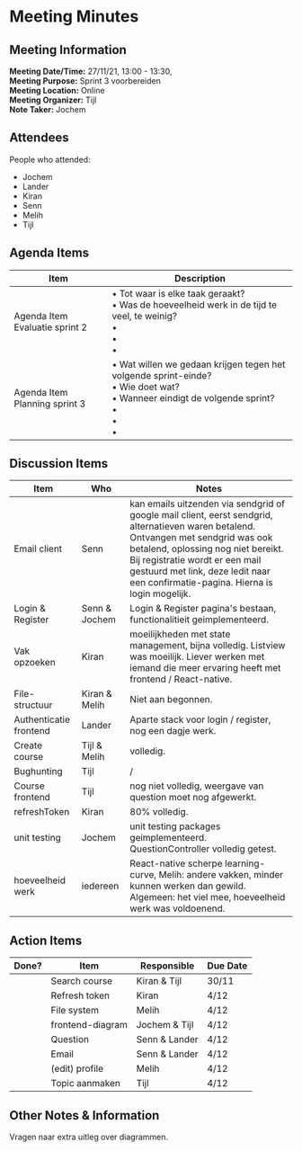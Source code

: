 # Meeting Minutes
## Meeting Information
**Meeting Date/Time:** 27/11/21, 13:00 - 13:30, <br>
**Meeting Purpose:** Sprint 3 voorbereiden<br>
**Meeting Location:** Online<br>
**Meeting Organizer:** Tijl<br>
**Note Taker:** Jochem<br>

## Attendees
People who attended:
- Jochem
- Lander
- Kiran
- Senn
- Melih
- Tijl

## Agenda Items

Item | Description
---- | ----
Agenda Item Evaluatie sprint 2 | • Tot waar is elke taak geraakt?<br>• Was de hoeveelheid werk in de tijd te veel, te weinig?<br>• <br>• <br>• 
Agenda Item Planning sprint 3 | • Wat willen we gedaan krijgen tegen het volgende sprint-einde?<br>• Wie doet wat?<br>• Wanneer eindigt de volgende sprint?<br>• <br>• <br>• 

## Discussion Items
Item | Who | Notes |
---- | ---- | ---- |
Email client | Senn | kan emails uitzenden via sendgrid of google mail client, eerst sendgrid, alternatieven waren betalend. Ontvangen met sendgrid was ook betalend, oplossing nog niet bereikt. Bij registratie wordt er een mail gestuurd met link, deze ledit naar een confirmatie-pagina. Hierna is login mogelijk.
Login & Register | Senn & Jochem | Login & Register pagina's bestaan, functionalitieit geimplementeerd.
Vak opzoeken | Kiran | moeilijkheden met state management, bijna volledig. Listview was moeilijk. Liever werken met iemand die meer ervaring heeft met frontend / React-native.
File-structuur | Kiran & Melih | Niet aan begonnen.
Authenticatie frontend | Lander | Aparte stack voor login / register, nog een dagje werk.
Create course | Tijl & Melih | volledig.
Bughunting | Tijl | /
Course frontend | Tijl | nog niet volledig, weergave van question moet nog afgewerkt.
refreshToken | Kiran | 80% volledig.
unit testing | Jochem | unit testing packages geimplementeerd. QuestionController volledig getest.
hoeveelheid werk | iedereen | React-native scherpe learning-curve, Melih: andere vakken, minder kunnen werken dan gewild. Algemeen: het viel mee, hoeveelheid werk was voldoenend.


## Action Items
| Done? | Item | Responsible | Due Date |
| ---- | ---- | ---- | ---- |
| | Search course | Kiran & Tijl | 30/11
| | Refresh token | Kiran | 4/12
| | File system | Melih | 4/12
| | frontend-diagram | Jochem & Tijl | 4/12
| | Question | Senn & Lander | 4/12
| | Email | Senn & Lander | 4/12
| | (edit) profile | Melih | 4/12
| | Topic aanmaken | Tijl | 4/12


## Other Notes & Information
Vragen naar extra uitleg over diagrammen.